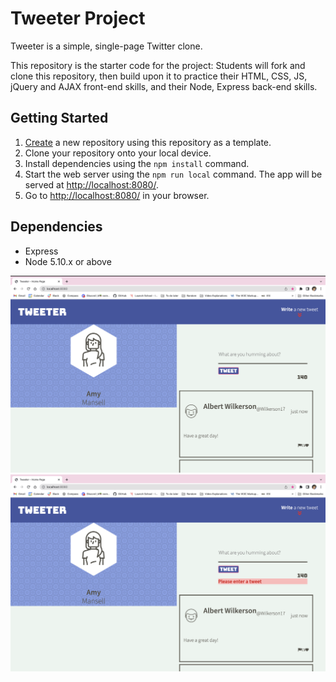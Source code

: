 # Tweeter Project

Tweeter is a simple, single-page Twitter clone.

This repository is the starter code for the project: Students will fork and clone this repository, then build upon it to practice their HTML, CSS, JS, jQuery and AJAX front-end skills, and their Node, Express back-end skills.

## Getting Started

1. [Create](https://docs.github.com/en/repositories/creating-and-managing-repositories/creating-a-repository-from-a-template) a new repository using this repository as a template.
2. Clone your repository onto your local device.
3. Install dependencies using the `npm install` command.
3. Start the web server using the `npm run local` command. The app will be served at <http://localhost:8080/>.
4. Go to <http://localhost:8080/> in your browser.

## Dependencies

- Express
- Node 5.10.x or above

!["Screenshot of Tweets](https://github.com/sophiakidwai/tweeter/blob/master/docs/Screenshot%202022-12-13%20at%201.30.40%20PM.png?raw=true)
!["Screenshot of error message"](https://github.com/sophiakidwai/tweeter/blob/master/docs/Screenshot%202022-12-13%20at%201.31.12%20PM.png?raw=true)
